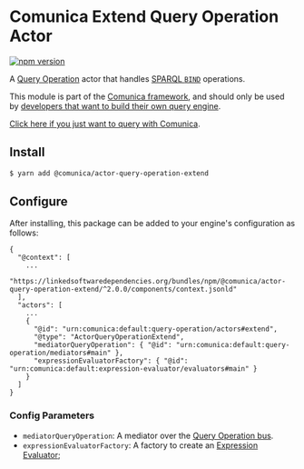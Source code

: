 # Comunica Extend Query Operation Actor

[![npm version](https://badge.fury.io/js/%40comunica%2Factor-query-operation-extend.svg)](https://www.npmjs.com/package/@comunica/actor-query-operation-extend)

A [Query Operation](https://github.com/comunica/comunica/tree/master/packages/bus-query-operation) actor that handles [SPARQL `BIND`](https://www.w3.org/TR/sparql11-query/#bind) operations.

This module is part of the [Comunica framework](https://github.com/comunica/comunica),
and should only be used by [developers that want to build their own query engine](https://comunica.dev/docs/modify/).

[Click here if you just want to query with Comunica](https://comunica.dev/docs/query/).

## Install

```bash
$ yarn add @comunica/actor-query-operation-extend
```

## Configure

After installing, this package can be added to your engine's configuration as follows:
```text
{
  "@context": [
    ...
    "https://linkedsoftwaredependencies.org/bundles/npm/@comunica/actor-query-operation-extend/^2.0.0/components/context.jsonld"  
  ],
  "actors": [
    ...
    {
      "@id": "urn:comunica:default:query-operation/actors#extend",
      "@type": "ActorQueryOperationExtend",
      "mediatorQueryOperation": { "@id": "urn:comunica:default:query-operation/mediators#main" },
      "expressionEvaluatorFactory": { "@id": "urn:comunica:default:expression-evaluator/evaluators#main" }
    }
  ]
}
```

### Config Parameters

* `mediatorQueryOperation`: A mediator over the [Query Operation bus](https://github.com/comunica/comunica/tree/master/packages/bus-query-operation).
* `expressionEvaluatorFactory`: A factory to create an [Expression Evaluator](https://github.com/comunica/comunica/tree/master/packages/expression-evaluator);
